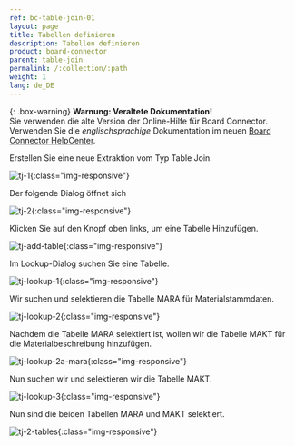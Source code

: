 ```yaml
---
ref: bc-table-join-01
layout: page
title: Tabellen definieren
description: Tabellen definieren
product: board-connector
parent: table-join
permalink: /:collection/:path
weight: 1
lang: de_DE
---
```


{: .box-warning}
**Warnung: Veraltete Dokumentation!** <br>
Sie verwenden die alte Version der Online-Hilfe für Board Connector.<br>
Verwenden Sie die *englischsprachige* Dokumentation im neuen [Board Connector HelpCenter](https://helpcenter.theobald-software.com/board-connector/documentation/introduction/).

Erstellen Sie eine neue Extraktion vom Typ Table Join. 

![tj-1](/img/content/tj-1.png){:class="img-responsive"}

Der folgende Dialog öffnet sich

![tj-2](/img/content/tj-2.png){:class="img-responsive"}

Klicken Sie auf den Knopf oben links, um eine Tabelle Hinzufügen. 

![tj-add-table](/img/content/tj-add-table.png){:class="img-responsive"}

Im Lookup-Dialog suchen Sie eine Tabelle.

![tj-lookup-1](/img/content/tj-lookup-1.png){:class="img-responsive"}

Wir suchen und selektieren die Tabelle MARA für Materialstammdaten.

![tj-lookup-2](/img/content/tj-lookup-2.png){:class="img-responsive"}

Nachdem die Tabelle MARA selektiert ist, wollen wir die Tabelle MAKT für die Materialbeschreibung hinzufügen. 

![tj-lookup-2a-mara](/img/content/tj-lookup-2a-mara.png){:class="img-responsive"}

Nun suchen wir und selektieren wir die Tabelle MAKT.

![tj-lookup-3](/img/content/tj-lookup-3.png){:class="img-responsive"}

Nun sind die beiden Tabellen MARA und MAKT selektiert. 

![tj-2-tables](/img/content/tj-2-tables.png){:class="img-responsive"}
